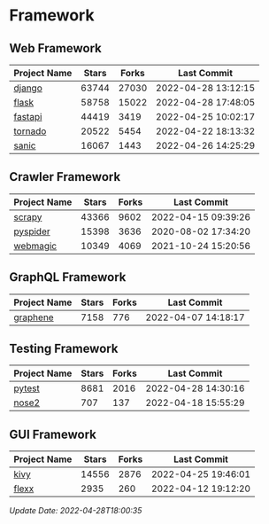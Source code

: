 # Framework

## Web Framework
| Project Name | Stars | Forks | Last Commit |
| ------------ | ----- | ----- | ----------- |
| [django](https://github.com/django/django) | 63744 | 27030 | 2022-04-28 13:12:15 |
| [flask](https://github.com/pallets/flask) | 58758 | 15022 | 2022-04-28 17:48:05 |
| [fastapi](https://github.com/tiangolo/fastapi) | 44419 | 3419 | 2022-04-25 10:02:17 |
| [tornado](https://github.com/tornadoweb/tornado) | 20522 | 5454 | 2022-04-22 18:13:32 |
| [sanic](https://github.com/sanic-org/sanic) | 16067 | 1443 | 2022-04-26 14:25:29 |

## Crawler Framework
| Project Name | Stars | Forks | Last Commit |
| ------------ | ----- | ----- | ----------- |
| [scrapy](https://github.com/scrapy/scrapy) | 43366 | 9602 | 2022-04-15 09:39:26 |
| [pyspider](https://github.com/binux/pyspider) | 15398 | 3636 | 2020-08-02 17:34:20 |
| [webmagic](https://github.com/code4craft/webmagic) | 10349 | 4069 | 2021-10-24 15:20:56 |

## GraphQL Framework
| Project Name | Stars | Forks | Last Commit |
| ------------ | ----- | ----- | ----------- |
| [graphene](https://github.com/graphql-python/graphene) | 7158 | 776 | 2022-04-07 14:18:17 |

## Testing Framework
| Project Name | Stars | Forks | Last Commit |
| ------------ | ----- | ----- | ----------- |
| [pytest](https://github.com/pytest-dev/pytest) | 8681 | 2016 | 2022-04-28 14:30:16 |
| [nose2](https://github.com/nose-devs/nose2) | 707 | 137 | 2022-04-18 15:55:29 |

## GUI Framework
| Project Name | Stars | Forks | Last Commit |
| ------------ | ----- | ----- | ----------- |
| [kivy](https://github.com/kivy/kivy) | 14556 | 2876 | 2022-04-25 19:46:01 |
| [flexx](https://github.com/flexxui/flexx) | 2935 | 260 | 2022-04-12 19:12:20 |

*Update Date: 2022-04-28T18:00:35*